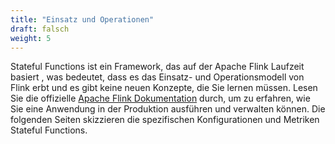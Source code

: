 ```yaml
---
title: "Einsatz und Operationen"
draft: falsch
weight: 5
---
```


Stateful Functions ist ein Framework, das auf der Apache Flink Laufzeit basiert , was bedeutet, dass es das Einsatz- und Operationsmodell von Flink erbt und es gibt keine neuen Konzepte, die Sie lernen müssen. Lesen Sie die offizielle [Apache Flink Dokumentation](https://ci.apache.org/projects/flink/flink-docs-stable/) durch, um zu erfahren, wie Sie eine Anwendung in der Produktion ausführen und verwalten können. Die folgenden Seiten skizzieren die spezifischen Konfigurationen und Metriken Stateful Functions.